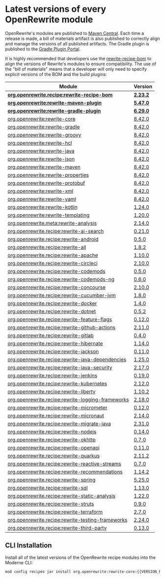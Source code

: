 # Latest versions of every OpenRewrite module

OpenRewrite's modules are published to [Maven Central](https://search.maven.org/search?q=org.openrewrite).
Each time a release is made, a bill of materials artifact is also published to correctly align and manage the versions of all published artifacts.
The Gradle plugin is published to the [Gradle Plugin Portal](https://plugins.gradle.org/plugin/org.openrewrite.rewrite).

It is highly recommended that developers use the [rewrite-recipe-bom](https://github.com/openrewrite/rewrite-recipe-bom)
to align the versions of Rewrite's modules to ensure compatibility.
The use of the "bill of materials" means that a developer will only need to specify explicit versions of the BOM and the build plugins:

| Module                                                                                                                | Version    |
|-----------------------------------------------------------------------------------------------------------------------| ---------- |
| [**org.openrewrite.recipe:rewrite-recipe-bom**](https://github.com/openrewrite/rewrite-recipe-bom)                    | **[2.23.2](https://github.com/openrewrite/rewrite-recipe-bom/releases/tag/v2.23.2)** |
| [**org.openrewrite:rewrite-maven-plugin**](https://github.com/openrewrite/rewrite-maven-plugin)                       | **[5.47.0](https://github.com/openrewrite/rewrite-maven-plugin/releases/tag/v5.47.0)** |
| [**org.openrewrite:rewrite-gradle-plugin**](https://github.com/openrewrite/rewrite-gradle-plugin)                     | **[6.29.0](https://github.com/openrewrite/rewrite-gradle-plugin/releases/tag/v6.29.0)** |
| [org.openrewrite:rewrite-core](https://github.com/openrewrite/rewrite)                                                | [8.42.0](https://github.com/openrewrite/rewrite/releases/tag/v8.42.0)                      |
| [org.openrewrite:rewrite-gradle](https://github.com/openrewrite/rewrite)                                              | [8.42.0](https://github.com/openrewrite/rewrite/releases/tag/v8.42.0)                      |
| [org.openrewrite:rewrite-groovy](https://github.com/openrewrite/rewrite)                                              | [8.42.0](https://github.com/openrewrite/rewrite/releases/tag/v8.42.0)                      |
| [org.openrewrite:rewrite-hcl](https://github.com/openrewrite/rewrite)                                                 | [8.42.0](https://github.com/openrewrite/rewrite/releases/tag/v8.42.0)                      |
| [org.openrewrite:rewrite-java](https://github.com/openrewrite/rewrite)                                                | [8.42.0](https://github.com/openrewrite/rewrite/releases/tag/v8.42.0)                      |
| [org.openrewrite:rewrite-json](https://github.com/openrewrite/rewrite)                                                | [8.42.0](https://github.com/openrewrite/rewrite/releases/tag/v8.42.0)                      |
| [org.openrewrite:rewrite-maven](https://github.com/openrewrite/rewrite)                                               | [8.42.0](https://github.com/openrewrite/rewrite/releases/tag/v8.42.0)                      |
| [org.openrewrite:rewrite-properties](https://github.com/openrewrite/rewrite)                                          | [8.42.0](https://github.com/openrewrite/rewrite/releases/tag/v8.42.0)                      |
| [org.openrewrite:rewrite-protobuf](https://github.com/openrewrite/rewrite)                                            | [8.42.0](https://github.com/openrewrite/rewrite/releases/tag/v8.42.0)                      |
| [org.openrewrite:rewrite-xml](https://github.com/openrewrite/rewrite)                                                 | [8.42.0](https://github.com/openrewrite/rewrite/releases/tag/v8.42.0)                      |
| [org.openrewrite:rewrite-yaml](https://github.com/openrewrite/rewrite)                                                | [8.42.0](https://github.com/openrewrite/rewrite/releases/tag/v8.42.0)                      |
| [org.openrewrite:rewrite-kotlin](https://github.com/openrewrite/rewrite-kotlin)                                       | [1.24.0](https://github.com/openrewrite/rewrite-kotlin/releases/tag/v1.24.0)               |
| [org.openrewrite:rewrite-templating](https://github.com/openrewrite/rewrite-templating)                               | [1.20.0](https://github.com/openrewrite/rewrite-templating/releases/tag/v1.20.0)           |
| [org.openrewrite.meta:rewrite-analysis](https://github.com/openrewrite/rewrite-analysis)                              | [2.14.0](https://github.com/openrewrite/rewrite-analysis/releases/tag/v2.14.0)             |
| [org.openrewrite.recipe:rewrite-ai-search](https://github.com/openrewrite/rewrite-ai-search)                          | [0.21.0](https://github.com/openrewrite/rewrite-ai-search/releases/tag/v0.21.0)            |
| [org.openrewrite.recipe:rewrite-android](https://github.com/openrewrite/rewrite-android)                              | [0.5.0](https://github.com/openrewrite/rewrite-android/releases/tag/v0.5.0)                |
| [org.openrewrite.recipe:rewrite-all](https://github.com/openrewrite/rewrite-all)                                      | [1.8.2](https://github.com/openrewrite/rewrite-all/releases/tag/v1.8.2)                    |
| [org.openrewrite.recipe:rewrite-apache](https://github.com/openrewrite/rewrite-apache)                                | [1.10.0](https://github.com/openrewrite/rewrite-apache/releases/tag/v1.10.0)               |
| [org.openrewrite.recipe:rewrite-circleci](https://github.com/openrewrite/rewrite-circleci)                            | [2.10.0](https://github.com/openrewrite/rewrite-circleci/releases/tag/v2.10.0)             |
| [org.openrewrite.recipe:rewrite-codemods](https://github.com/openrewrite/rewrite-codemods)                            | [0.5.0](https://github.com/openrewrite/rewrite-codemods/releases/tag/v0.5.0)               |
| [org.openrewrite.recipe:rewrite-codemods-ng](https://github.com/openrewrite/rewrite-codemods-ng)                      | [0.6.0](https://github.com/openrewrite/rewrite-codemods-ng/releases/tag/v0.6.0)            |
| [org.openrewrite.recipe:rewrite-concourse](https://github.com/openrewrite/rewrite-concourse)                          | [2.10.0](https://github.com/openrewrite/rewrite-concourse/releases/tag/v2.10.0)            |
| [org.openrewrite.recipe:rewrite-cucumber-jvm](https://github.com/openrewrite/rewrite-cucumber-jvm)                    | [1.8.0](https://github.com/openrewrite/rewrite-cucumber-jvm/releases/tag/v1.8.0)           |
| [org.openrewrite.recipe:rewrite-docker](https://github.com/openrewrite/rewrite-docker)                                | [1.4.0](https://github.com/openrewrite/rewrite-docker/releases/tag/v1.4.0)                 |
| [org.openrewrite.recipe:rewrite-dotnet](https://github.com/openrewrite/rewrite-dotnet)                                | [0.5.2](https://github.com/openrewrite/rewrite-dotnet/releases/tag/v0.5.2)                 |
| [org.openrewrite.recipe:rewrite-feature-flags](https://github.com/openrewrite/rewrite-feature-flags)                  | [0.12.0](https://github.com/openrewrite/rewrite-feature-flags/releases/tag/v0.12.0)        |
| [org.openrewrite.recipe:rewrite-github-actions](https://github.com/openrewrite/rewrite-github-actions)                | [2.11.0](https://github.com/openrewrite/rewrite-github-actions/releases/tag/v2.11.0)       |
| [org.openrewrite.recipe:rewrite-gitlab](https://github.com/openrewrite/rewrite-gitlab)                                | [0.4.0](https://github.com/openrewrite/rewrite-gitlab/releases/tag/v0.4.0)                 |
| [org.openrewrite.recipe:rewrite-hibernate](https://github.com/openrewrite/rewrite-hibernate)                          | [1.14.0](https://github.com/openrewrite/rewrite-hibernate/releases/tag/v1.14.0)            |
| [org.openrewrite.recipe:rewrite-jackson](https://github.com/openrewrite/rewrite-jackson)                              | [0.11.0](https://github.com/openrewrite/rewrite-jackson/releases/tag/v0.11.0)              |
| [org.openrewrite.recipe:rewrite-java-dependencies](https://github.com/openrewrite/rewrite-java-dependencies)          | [1.25.0](https://github.com/openrewrite/rewrite-java-dependencies/releases/tag/v1.25.0)    |
| [org.openrewrite.recipe:rewrite-java-security](https://github.com/openrewrite/rewrite-java-security)                  | [2.17.0](https://github.com/openrewrite/rewrite-java-security/releases/tag/v2.17.0)        |
| [org.openrewrite.recipe:rewrite-jenkins](https://github.com/openrewrite/rewrite-jenkins)                              | [0.19.0](https://github.com/openrewrite/rewrite-jenkins/releases/tag/v0.19.0)              |
| [org.openrewrite.recipe:rewrite-kubernetes](https://github.com/openrewrite/rewrite-kubernetes)                        | [2.12.0](https://github.com/openrewrite/rewrite-kubernetes/releases/tag/v2.12.0)           |
| [org.openrewrite.recipe:rewrite-liberty](https://github.com/openrewrite/rewrite-liberty)                              | [1.10.2](https://github.com/openrewrite/rewrite-liberty/releases/tag/v1.10.2)              |
| [org.openrewrite.recipe:rewrite-logging-frameworks](https://github.com/openrewrite/rewrite-logging-frameworks)        | [2.18.0](https://github.com/openrewrite/rewrite-logging-frameworks/releases/tag/v2.18.0)   |
| [org.openrewrite.recipe:rewrite-micrometer](https://github.com/openrewrite/rewrite-micrometer)                        | [0.12.0](https://github.com/openrewrite/rewrite-micrometer/releases/tag/v0.12.0)           |
| [org.openrewrite.recipe:rewrite-micronaut](https://github.com/openrewrite/rewrite-micronaut)                          | [2.14.0](https://github.com/openrewrite/rewrite-micronaut/releases/tag/v2.14.0)            |
| [org.openrewrite.recipe:rewrite-migrate-java](https://github.com/openrewrite/rewrite-migrate-java)                    | [2.31.0](https://github.com/openrewrite/rewrite-migrate-java/releases/tag/v2.31.0)         |
| [org.openrewrite.recipe:rewrite-nodejs](https://github.com/openrewrite/rewrite-nodejs)                                | [0.14.0](https://github.com/openrewrite/rewrite-nodejs/releases/tag/v0.14.0)               |
| [org.openrewrite.recipe:rewrite-okhttp](https://github.com/openrewrite/rewrite-okhttp)                                | [0.7.0](https://github.com/openrewrite/rewrite-okhttp/releases/tag/v0.7.0)                 |
| [org.openrewrite.recipe:rewrite-openapi](https://github.com/openrewrite/rewrite-openapi)                              | [0.11.0](https://github.com/openrewrite/rewrite-openapi/releases/tag/v0.11.0)              |
| [org.openrewrite.recipe:rewrite-quarkus](https://github.com/openrewrite/rewrite-quarkus)                              | [2.11.2](https://github.com/openrewrite/rewrite-quarkus/releases/tag/v2.11.2)              |
| [org.openrewrite.recipe:rewrite-reactive-streams](https://github.com/openrewrite/rewrite-reactive-streams)            | [0.7.0](https://github.com/openrewrite/rewrite-reactive-streams/releases/tag/v0.7.0)       |
| [org.openrewrite.recipe:rewrite-recommendations](https://github.com/openrewrite/rewrite-recommendations)              | [1.14.2](https://github.com/openrewrite/rewrite-recommendations/releases/tag/v1.14.2)      |
| [org.openrewrite.recipe:rewrite-spring](https://github.com/openrewrite/rewrite-spring)                                | [5.25.0](https://github.com/openrewrite/rewrite-spring/releases/tag/v5.25.0)               |
| [org.openrewrite.recipe:rewrite-sql](https://github.com/openrewrite/rewrite-sql)                                      | [1.13.0](https://github.com/openrewrite/rewrite-sql/releases/tag/v1.13.0)                  |
| [org.openrewrite.recipe:rewrite-static-analysis](https://github.com/openrewrite/rewrite-static-analysis)              | [1.22.0](https://github.com/openrewrite/rewrite-static-analysis/releases/tag/v1.22.0)      |
| [org.openrewrite.recipe:rewrite-struts](https://github.com/openrewrite/rewrite-struts)                                | [0.9.0](https://github.com/openrewrite/rewrite-struts/releases/tag/v0.9.0)                 |
| [org.openrewrite.recipe:rewrite-terraform](https://github.com/openrewrite/rewrite-terraform)                          | [2.7.0](https://github.com/openrewrite/rewrite-terraform/releases/tag/v2.7.0)              |
| [org.openrewrite.recipe:rewrite-testing-frameworks](https://github.com/openrewrite/rewrite-testing-frameworks)        | [2.24.0](https://github.com/openrewrite/rewrite-testing-frameworks/releases/tag/v2.24.0)   |
| [org.openrewrite.recipe:rewrite-third-party](https://github.com/openrewrite/rewrite-third-party)                      | [0.13.0](https://github.com/openrewrite/rewrite-third-party/releases/tag/v0.13.0)          |

## CLI Installation

Install all of the latest versions of the OpenRewrite recipe modules into the Moderne CLI:

```bash
mod config recipes jar install org.openrewrite:rewrite-core:{{VERSION_REWRITE_CORE}} org.openrewrite:rewrite-gradle:{{VERSION_REWRITE_GRADLE}} org.openrewrite:rewrite-groovy:{{VERSION_REWRITE_GROOVY}} org.openrewrite:rewrite-hcl:{{VERSION_REWRITE_HCL}} org.openrewrite:rewrite-java:{{VERSION_REWRITE_JAVA}} org.openrewrite:rewrite-json:{{VERSION_REWRITE_JSON}} org.openrewrite:rewrite-maven:{{VERSION_REWRITE_MAVEN}} org.openrewrite:rewrite-properties:{{VERSION_REWRITE_PROPERTIES}} org.openrewrite:rewrite-protobuf:{{VERSION_REWRITE_PROTOBUF}} org.openrewrite:rewrite-xml:{{VERSION_REWRITE_XML}} org.openrewrite:rewrite-yaml:{{VERSION_REWRITE_YAML}} org.openrewrite:rewrite-kotlin:{{VERSION_REWRITE_KOTLIN}} org.openrewrite:rewrite-templating:{{VERSION_REWRITE_TEMPLATING}} org.openrewrite.meta:rewrite-analysis:{{VERSION_REWRITE_ANALYSIS}} org.openrewrite.recipe:rewrite-ai-search:{{VERSION_REWRITE_AI_SEARCH}} org.openrewrite.recipe:rewrite-android:{{VERSION_REWRITE_ANDROID}} org.openrewrite.recipe:rewrite-all:{{VERSION_REWRITE_ALL}} org.openrewrite.recipe:rewrite-apache:{{VERSION_REWRITE_APACHE}} org.openrewrite.recipe:rewrite-circleci:{{VERSION_REWRITE_CIRCLECI}} org.openrewrite.recipe:rewrite-codemods:{{VERSION_REWRITE_CODEMODS}} org.openrewrite.recipe:rewrite-codemods-ng:{{VERSION_REWRITE_CODEMODS_NG}} org.openrewrite.recipe:rewrite-concourse:{{VERSION_REWRITE_CONCOURSE}} org.openrewrite.recipe:rewrite-cucumber-jvm:{{VERSION_REWRITE_CUCUMBER_JVM}} org.openrewrite.recipe:rewrite-docker:{{VERSION_REWRITE_DOCKER}} org.openrewrite.recipe:rewrite-dotnet:{{VERSION_REWRITE_DOTNET}} org.openrewrite.recipe:rewrite-feature-flags:{{VERSION_REWRITE_FEATURE_FLAGS}} org.openrewrite.recipe:rewrite-github-actions:{{VERSION_REWRITE_GITHUB_ACTIONS}} org.openrewrite.recipe:rewrite-gitlab:{{VERSION_REWRITE_GITLAB}} org.openrewrite.recipe:rewrite-hibernate:{{VERSION_REWRITE_HIBERNATE}} org.openrewrite.recipe:rewrite-jackson:{{VERSION_REWRITE_JACKSON}} org.openrewrite.recipe:rewrite-java-dependencies:{{VERSION_REWRITE_JAVA_DEPENDENCIES}} org.openrewrite.recipe:rewrite-java-security:{{VERSION_REWRITE_JAVA_SECURITY}} org.openrewrite.recipe:rewrite-jenkins:{{VERSION_REWRITE_JENKINS}} org.openrewrite.recipe:rewrite-kubernetes:{{VERSION_REWRITE_KUBERNETES}} org.openrewrite.recipe:rewrite-liberty:{{VERSION_REWRITE_LIBERTY}} org.openrewrite.recipe:rewrite-logging-frameworks:{{VERSION_REWRITE_LOGGING_FRAMEWORKS}} org.openrewrite.recipe:rewrite-micrometer:{{VERSION_REWRITE_MICROMETER}} org.openrewrite.recipe:rewrite-micronaut:{{VERSION_REWRITE_MICRONAUT}} org.openrewrite.recipe:rewrite-migrate-java:{{VERSION_REWRITE_MIGRATE_JAVA}} org.openrewrite.recipe:rewrite-nodejs:{{VERSION_REWRITE_NODEJS}} org.openrewrite.recipe:rewrite-okhttp:{{VERSION_REWRITE_OKHTTP}} org.openrewrite.recipe:rewrite-openapi:{{VERSION_REWRITE_OPENAPI}} org.openrewrite.recipe:rewrite-quarkus:{{VERSION_REWRITE_QUARKUS}} org.openrewrite.recipe:rewrite-reactive-streams:{{VERSION_REWRITE_REACTIVE_STREAMS}} org.openrewrite.recipe:rewrite-recommendations:{{VERSION_REWRITE_RECOMMENDATIONS}} org.openrewrite.recipe:rewrite-spring:{{VERSION_REWRITE_SPRING}} org.openrewrite.recipe:rewrite-sql:{{VERSION_REWRITE_SQL}} org.openrewrite.recipe:rewrite-static-analysis:{{VERSION_REWRITE_STATIC_ANALYSIS}} org.openrewrite.recipe:rewrite-struts:{{VERSION_REWRITE_STRUTS}} org.openrewrite.recipe:rewrite-terraform:{{VERSION_REWRITE_TERRAFORM}} org.openrewrite.recipe:rewrite-testing-frameworks:{{VERSION_REWRITE_TESTING_FRAMEWORKS}} org.openrewrite.recipe:rewrite-third-party:{{VERSION_REWRITE_THIRD_PARTY}} 
```
